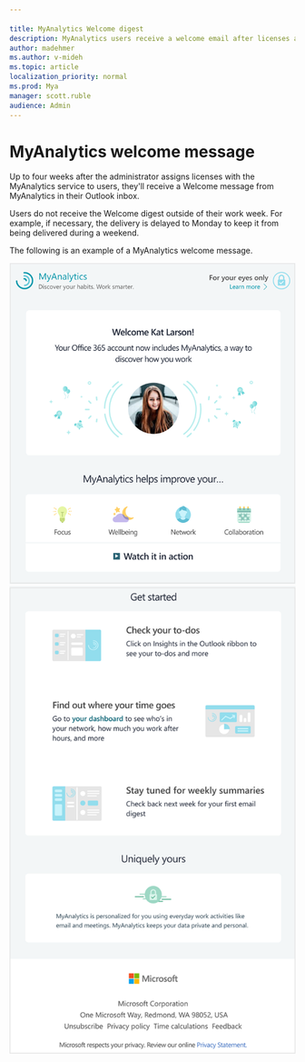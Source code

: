 ```yaml
---

title: MyAnalytics Welcome digest
description: MyAnalytics users receive a welcome email after licenses are assigned to them 
author: madehmer
ms.author: v-mideh
ms.topic: article
localization_priority: normal 
ms.prod: Mya
manager: scott.ruble
audience: Admin
---
```


# MyAnalytics welcome message

Up to four weeks after the administrator assigns licenses with the MyAnalytics service to users, they'll receive a Welcome message from MyAnalytics in their Outlook inbox.

Users do not receive the Welcome digest outside of their work week. For example, if necessary, the delivery is delayed to Monday to keep it from being delivered during a weekend.

The following is an example of a MyAnalytics welcome message.

 ![MyAnalytics welcome message top section.](../../Images/mya/use/welcome-email-1.png)
 ![MyAnalytics welcome message end section.](../../Images/mya/use/welcome-email-2.png)
